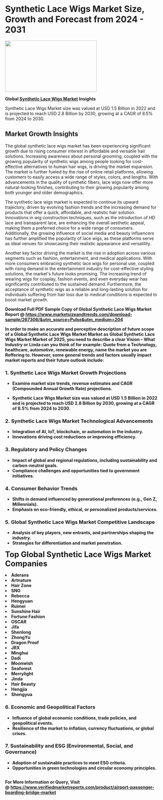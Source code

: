 <H1>Synthetic Lace Wigs Market Size, Growth and Forecast from 2024 - 2031</H1><img class="aligncenter size-medium wp-image-584254" src="https://thirdeyenews.in/wp-content/uploads/2024/09/Global-Market-Research-300x168.jpeg" alt="" width="300" height="168" /><p><strong>Global&nbsp;<a href="https://www.marketsizeandtrends.com/download-sample/267306/&amp;utm_source=Pulse&amp;utm_medium=204">Synthetic Lace Wigs Market</a> Insights</strong></p><p>Synthetic Lace Wigs Market size was valued at USD 1.5 Billion in 2022 and is projected to reach USD 2.8 Billion by 2030, growing at a CAGR of 8.5% from 2024 to 2030.</p><p><h2>Market Growth Insights</h2> <p>The global synthetic lace wigs market has been experiencing significant growth due to rising consumer interest in affordable and versatile hair solutions. Increasing awareness about personal grooming, coupled with the growing popularity of synthetic wigs among people looking for cost-effective alternatives to human hair wigs, is driving the market expansion. The market is further fueled by the rise of online retail platforms, allowing customers to easily access a wide range of styles, colors, and lengths. With advancements in the quality of synthetic fibers, lace wigs now offer more natural-looking finishes, contributing to their growing popularity among both younger and older demographics.</p> <p><strong></strong></p> <p>The synthetic lace wigs market is expected to continue its upward trajectory, driven by evolving fashion trends and the increasing demand for products that offer a quick, affordable, and realistic hair solution. Innovations in wig construction techniques, such as the introduction of HD lace and transparent lace, are enhancing the overall aesthetic appeal, making them a preferred choice for a wide range of consumers. Additionally, the growing influence of social media and beauty influencers has further amplified the popularity of lace wigs, as these platforms serve as ideal venues for showcasing their realistic appearance and versatility.</p> <p>Another key factor driving the market is the rise in adoption across various segments such as fashion, entertainment, and medical applications. With more consumers embracing synthetic lace wigs for personal use, coupled with rising demand in the entertainment industry for cost-effective styling solutions, the market's future looks promising. The increasing trend of wearing wigs for cosplay, fashion events, and even everyday wear has significantly contributed to the sustained demand. Furthermore, the acceptance of synthetic wigs as a reliable and long-lasting solution for individuals suffering from hair loss due to medical conditions is expected to boost market growth.</p> <p><strong></p><p><span class=""><strong>Download Full PDF Sample Copy of Global Synthetic Lace Wigs Market Report</strong> @ <a href="https://www.marketsizeandtrends.com/download-sample/267306/&amp;utm_source=Pulse&amp;utm_medium=204" target="_blank">https://www.marketsizeandtrends.com/download-sample/267306/&amp;utm_source=Pulse&amp;utm_medium=204</a></span></p><p>In order to make an accurate and perceptive description of future scope of a Global&nbsp;Synthetic Lace Wigs Market Market as Global&nbsp;Synthetic Lace Wigs Market Market of 2025, you need to describe a clear Vision &ndash; What Industry or Linda can you think of for example: Quote from a Technology, healthcare, automotive, renewable energy, name the market you are Reffering to. However, some general trends and factors usually impact market reports and their future outlook include:</p><h3>1.&nbsp;<strong>Synthetic Lace Wigs Market Growth Projections</strong></h3><ul><li>Examine market size trends, revenue estimates and CAGR (Compounded Annual Growth Rate) projections.</li><li><p>Synthetic Lace Wigs Market size was valued at USD 1.5 Billion in 2022 and is projected to reach USD 2.8 Billion by 2030, growing at a CAGR of 8.5% from 2024 to 2030.</p></li></ul><h3>2.&nbsp;<strong>Synthetic Lace Wigs Market Technological Advancements</strong></h3><ul><li>Integration of AI, IoT, blockchain, or automation in the industry.</li><li>Innovations driving cost reductions or improving efficiency.</li></ul><h3>3.&nbsp;<strong>Regulatory and Policy Changes</strong></h3><ul><li>Impact of global and regional regulations, including sustainability and carbon-neutral goals.</li><li>Compliance challenges and opportunities tied to government initiatives.</li></ul><h3>4.&nbsp;<strong>Consumer Behavior Trends</strong></h3><ul><li>Shifts in demand influenced by generational preferences (e.g., Gen Z, Millennials).</li><li>Emphasis on eco-friendly, ethical, or personalized products/services.</li></ul><h3>5.&nbsp;<strong>Global Synthetic Lace Wigs Market Competitive Landscape</strong></h3><ul><li>Analysis of key players, new entrants, and partnerships shaping the industry.</li><li>Strategies for differentiation and market penetration.</li></ul><p data-pm-slice="1 1 []"><span style="color: inherit; font-family: inherit; font-size: 25px;">Top Global Synthetic Lace Wigs Market Companies</span></p><div class="" data-test-id=""><p><li>Aderans</li><li> Artnature</li><li> Hair Zone</li><li> SNG</li><li> Rebecca</li><li> Hengyuan</li><li> Ruimei</li><li> Sunshine Hair</li><li> Fortune Fashion</li><li> OSCAR</li><li> Jifa</li><li> Shenlong</li><li> ZhongYu</li><li> Dragon Proof</li><li> JRX</li><li> Minghui</li><li> Dadi</li><li> Moonwish</li><li> Seaforest</li><li> Merrylight</li><li> Jinda</li><li> Hair Beauty</li><li> Hengjia</li><li> Shengyua</li></p></div><h3>6.&nbsp;<strong>Economic and Geopolitical Factors</strong></h3><ul><li>Influence of global economic conditions, trade policies, and geopolitical events.</li><li>Resilience of the market to inflation, currency fluctuations, or global crises.</li></ul><h3>7.&nbsp;<strong>Sustainability and ESG (Environmental, Social, and Governance)</strong></h3><ul><li>Adoption of sustainable practices to meet ESG criteria.</li><li>Opportunities in green technologies and circular economy principles.</li></ul><h2><strong style="font-size: 14px;">For More Information or Query, Visit @&nbsp;</strong><a style="background-color: #ffffff; font-size: 14px;" href="https://www.marketsizeandtrends.com/report/synthetic-lace-wigs-market/" target="_blank">https://www.verifiedmarketreports.com/product/airport-passenger-boarding-bridge-market</a></h2>
